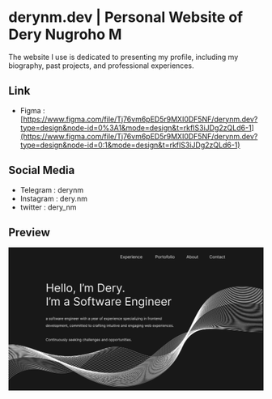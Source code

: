 # derynm.dev | Personal Website of Dery Nugroho M

The website I use is dedicated to presenting my profile, including my biography, past projects, and professional experiences.

## Link

 - Figma : [https://www.figma.com/file/Tj76vm6pED5r9MXI0DF5NF/derynm.dev?type=design&node-id=0%3A1&mode=design&t=rkfIS3iJDg2zQLd6-1](https://www.figma.com/file/Tj76vm6pED5r9MXI0DF5NF/derynm.dev?type=design&node-id=0:1&mode=design&t=rkfIS3iJDg2zQLd6-1)
 

## Social Media

 - Telegram : derynm
 - Instagram : dery.nm
 - twitter : dery_nm

## Preview
![Preview Website](./previews/personal-website-preview.png)